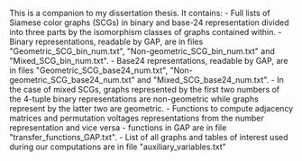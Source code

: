 This is a companion to my dissertation thesis. 
It contains: 
	- Full lists of Siamese color graphs (SCGs) in binary and base-24 representation divided into three parts by the isomorphism classes of graphs contained within.
		- Binary representations, readable by GAP, are in files "Geometric_SCG_bin_num.txt", "Non-geometric_SCG_bin_num.txt" and "Mixed_SCG_bin_num.txt".
		- Base24 representations, readable by GAP, are in files "Geometric_SCG_base24_num.txt", "Non-geometric_SCG_base24_num.txt" and "Mixed_SCG_base24_num.txt".
		- In the case of mixed SCGs, graphs represented by the first two numbers of the 4-tuple binary representations are non-geometric while graphs represent by the latter two are geometric.
	- Functions to compute adjacency matrices and permutation voltages representations from the number representation and vice versa
		- functions in GAP are in file "transfer_functions_GAP.txt".
	- List of all graphs and tables of interest used during our computations are in file "auxiliary_variables.txt"
